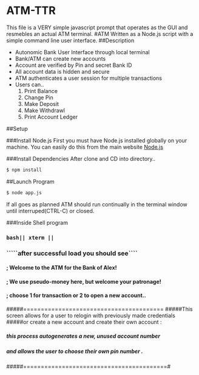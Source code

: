 # ATM-TTR
This file is a VERY simple javascript prompt that operates as the GUI and resmebles an actual ATM terminal.
#ATM
 Written as a Node.js script with a simple command line user interface.
##Description
  - Autonomic Bank User Interface through local terminal
  - Bank/ATM can create new accounts
  - Account are verified by Pin and secret Bank ID
  - All account data is hidden and secure
  - ATM authenticates a user session for multiple transactions
  - Users can..
    1. Print Balance
    2. Change Pin
    3. Make Deposit
    4. Make Withdrawl
    5. Print Account Ledger

##Setup

###Install Node.js
  First you must have Node.js installed globally on your machine.
  You can easily do this from the main website [Node.js](http://nodejs.org)

###Install Dependencies
  After clone and CD into directory..

  ```bash
  $ npm install
  ```
##Launch Program
  ```bash
  $ node app.js
  ```
  If all goes as planned ATM should run continually in the terminal window until interruped(CTRL-C) or closed.

 ###Inside Shell program

 ### ```bash|| xterm || ``` 
 ### `````after successful load you should see````
 #### ;  Welcome to the ATM for the Bank of Alex!
 #### ;  We use pseudo-money here, but welcome your patronage!
 #### ;  choose 1 for transaction or 2 to open a new account..  

#####========================================
#####This screen allows for a user to relogin with previously made credentials 
#####or create a new account and create their own account :
#####  this process autogenerates a new, unused account number
#####  and allows the user to choose their own pin number .
#####=========================================#



  
